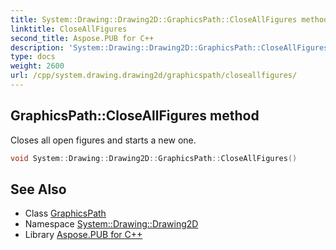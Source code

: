 ```yaml
---
title: System::Drawing::Drawing2D::GraphicsPath::CloseAllFigures method
linktitle: CloseAllFigures
second_title: Aspose.PUB for C++
description: 'System::Drawing::Drawing2D::GraphicsPath::CloseAllFigures method. Closes all open figures and starts a new one in C++.'
type: docs
weight: 2600
url: /cpp/system.drawing.drawing2d/graphicspath/closeallfigures/
---
```

## GraphicsPath::CloseAllFigures method


Closes all open figures and starts a new one.

```cpp
void System::Drawing::Drawing2D::GraphicsPath::CloseAllFigures()
```

## See Also

* Class [GraphicsPath](../)
* Namespace [System::Drawing::Drawing2D](../../)
* Library [Aspose.PUB for C++](../../../)
